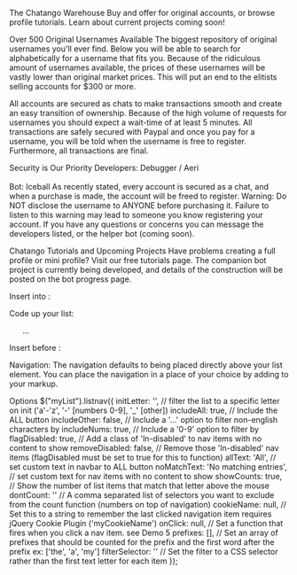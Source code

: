 
<!--Header -->
The Chatango Warehouse
Buy and offer for original accounts, or browse profile tutorials.
Learn about current projects coming soon!

<!-- Page 1 -->
Over 500 Original Usernames Available
The biggest repository of original usernames you'll ever find.
Below you will be able to search for alphabetically for a username that fits you. Because of the ridiculous amount of usernames available, the prices of these usernames will be vastly lower than original market prices. This will put an end to the elitists selling accounts for $300 or more.</p>
All accounts are secured as chats to make transactions smooth and create an easy transition of ownership. Because of the high volume of requests for usernames you should expect a wait-time of at least 5 minutes. All transactions are safely secured with Paypal and once you pay for a username, you will be told when the username is free to register. Furthermore, all transactions are final.

<!-- Two -->
Security is Our Priority
Developers: Debugger / Aeri<br>  
Bot: Iceball
As recently stated, every account is secured as a chat, and when a purchase is made, the account will be freed to register. Warning: Do NOT disclose the username to ANYONE before purchasing it. Failure to listen to this warning may lead to someone you know registering your account. If you have any questions or concerns you can message the developers listed, or the helper bot (coming soon).

<!-- Three -->
Chatango Tutorials and Upcoming Projects
Have problems creating a full profile or mini profile? Visit our free tutorials page.
The companion bot project is currently being developed, and details of the construction will be posted on the bot progress page.








Insert into <Head>:
<link rel="stylesheet" href="listnav.css">

Code up your list:
<ul id="myList">...</ul>

Insert before </body>:
<script src="jquery-listnav.min.js"></script>
<script>
	$("#myList").listnav();
</script>

Navigation:
The navigation defaults to being placed directly above your list element. You can place the navigation in a place of your choice by adding to your markup.
<div id="{myList}-nav"></div>


Options
$("myList").listnav({
    initLetter: '',        // filter the list to a specific letter on init ('a'-'z', '-' [numbers 0-9], '_' [other])
    includeAll: true,      // Include the ALL button
    includeOther: false,    // Include a '...' option to filter non-english characters by
    includeNums: true,     // Include a '0-9' option to filter by
    flagDisabled: true,    // Add a class of 'ln-disabled' to nav items with no content to show
    removeDisabled: false, // Remove those 'ln-disabled' nav items (flagDisabled must be set to true for this to function)
    allText: 'All',        // set custom text in navbar to ALL button
    noMatchText: 'No matching entries', // set custom text for nav items with no content to show
    showCounts: true,      // Show the number of list items that match that letter above the mouse
    dontCount: ''          // A comma separated list of selectors you want to exclude from the count function (numbers on top of navigation)
    cookieName: null,      // Set this to a string to remember the last clicked navigation item requires jQuery Cookie Plugin ('myCookieName')
    onClick: null,         // Set a function that fires when you click a nav item. see Demo 5
    prefixes: [],          // Set an array of prefixes that should be counted for the prefix and the first word after the prefix ex: ['the', 'a', 'my']
    filterSelector: ''     // Set the filter to a CSS selector rather than the first text letter for each item
});